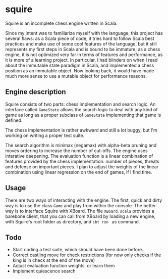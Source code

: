 # squire

Squire is an incomplete chess engine written in Scala.

Since my intent was to familiarize myself with the language, this project has several flaws:
as a Scala piece of code, it tries hard to follow Scala best practices and make use of some cool features of the language,
but it still represents my first steps in Scala and is bound to be immature; as a chess engine, it is not optimized very
far in terms of features and performance, as it is more of a learning project.
In particular, I had blinders on when I read about the immutable state paradigm in Scala, and implemented a chess
position as an immutable object. Now looking back, it would have made much more sense to use a mutable object for performance reasons.

## Engine description

Squire consists of two parts: chess implementation and search logic.
An interface called `GameState` allows the search logic to deal with any kind of game as long as a proper subclass of
`GameState` implementing that game is defined.

The chess implementation is rather awkward and still a lot buggy, but I'm working on writing a proper test suite.

The search algorithm is minimax (negamax) with alpha-beta pruning and moves ordering to increase the number of cut-offs.
The engine uses interative deepening. The evaluation function is a linear combination of features provided by the
chess implementation: number of pieces, threats and defense on important pieces.
I plan to adjust the weights of the linear combination using linear regression on the end of games, if I find time.

## Usage

There are two ways of interacting with the engine. The first, quick and dirty way is to use the class `Game` and play from within the console.
The better way is to interface Squire with XBoard. The file `XBoard.scala` provides a barebone client, that you can
call from XBoard by loading a new engine, with Squire's root folder as directory, and `sbt run ` as command.

## Todo

+ Start coding a test suite, which should have been done before...
+ Correct castling move for check restrictions (for now only checks if the king is in check at the end of the move)
+ Adjust evaluation function weights, or learn them
+ Implement quiescence search
